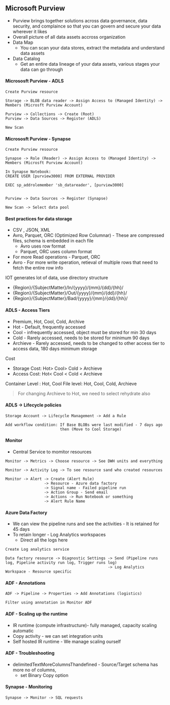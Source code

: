 ## Microsoft Purview

- Purview brings together solutions across data governance, data security, and complaince so that you can govern and secure your data wherever it likes
- Overall picture of all data assets accross organization
- Data Map
  - You can scan your data stores, extract the metadata and understand data assets
- Data Catalog
  - Get an entire data lineage of your data assets, various stages your data can go through
 

#### Micrososft Purview - ADLS

```
Create Purview resource

Storage -> BLOB data reader -> Assign Access to (Managed Identity) -> Members (Microsft Purview Account)

Purview -> Collections -> Create (Root)
Purview -> Data Sources -> Register (ADLS)

New Scan
```

#### Micrososft Purview - Synapse

```
Create Purview resource

Synapse -> Role (Reader) -> Assign Access to (Managed Identity) -> Members (Microsft Purview Account)

In Synapse Notebook:
CREATE USER [purview3000] FROM EXTERNAL PROVIDER

EXEC sp_addrolemember 'sb_datareader', [purview3000]


Purview -> Data Sources -> Register (Synapse)

New Scan -> Select data pool
```

#### Best practices for data storage
- CSV , JSON, XML
- Avro, Parquet, ORC (Optimized Row Columnar) - These are compressed files, schema is embedded in each file
  - Avro uses row format
  - Parquet, ORC uses column format
- For more Read operations - Parquet, ORC
- Avro - For more write operation, retieval of multiple rows that need to fetch the entire row info

IOT generates lot of data, use directory structure
- {Region}/{SubjectMatter}/In/{yyyy}/{mm}/{dd}/{hh}/
- {Region}/{SubjectMatter}/Out/{yyyy}/{mm}/{dd}/{hh}/
- {Region}/{SubjectMatter}/Bad/{yyyy}/{mm}/{dd}/{hh}/


#### ADLS - Access Tiers
- Premium, Hot, Cool, Cold, Archive
- Hot - Default, frequently accessed
- Cool - infrequently accessed, object must be stored for min 30 days
- Cold - Rarely accessed, needs to be stored for minimum 90 days
- Archieve - Rarely accessed, needs to be changed to other access tier to access data, 180 days minimum storage

Cost
- Storage Cost: Hot> Cool> Cold > Archieve
- Access Cost: Hot< Cool < Cold < Archieve

Container Level : Hot, Cool
File level: Hot, Cool, Cold, Archieve

> For changing Archieve to Hot, we need to select rehydrate also

#### ADLS -> Lifecycle policies
```
Storage Account -> Lifecycle Management -> Add a Rule

Add workflow condition: If Base BLOBs were last modified - 7 days ago
                        then (Move to Cool Storage)
```

#### Monitor
- Central Service to momitor resources

```
Monitor -> Metrics -> Choose resource -> See DWH units and everything

Monitor -> Activity Log -> To see resource sand who created resources

Monitor -> Alert -> Create (Alert Rule)
                 -> Resource - Azure data factory
                 -> Signal name - Failed pipeline run
                 -> Action Group - Send email
                 -> Actions -> Run Notebook or something
                 -> Alert Rule Name
```

#### Azure Data Factory 
- We can view the pipeline runs and see the activities - It is retained for 45 days
- To retain longer - Log Analytics workspaces
  - Direct all the logs here
 
```
Create Log analytics service

Data factory resource -> Diagnostic Settings -> Send (Pipeline runs log, Pipeline activity run log, Trigger runs log)
                                             -> Log Analytics Workspace - Resource specific 
```

#### ADF - Annotations
```
ADF -> Pipeline -> Properties -> Add Annotations (logistics)

Filter using annotation in Monitor ADF
```


#### ADF - Scaling up the runtime
- IR runtime (compute infrastructure)- fully managed, capacity scaling automatic
- Copy activity - we can set integration units
- Self hosted IR runtime - We manage scaling ourself

#### ADF - Troubleshooting
- delimitedTextMoreColumnsThandefined - Source/Target schema has more no of columns,
  - set Binary Copy option

#### Synapse - Monitoring
```
Synapse -> Monitor -> SQL requests 

```















